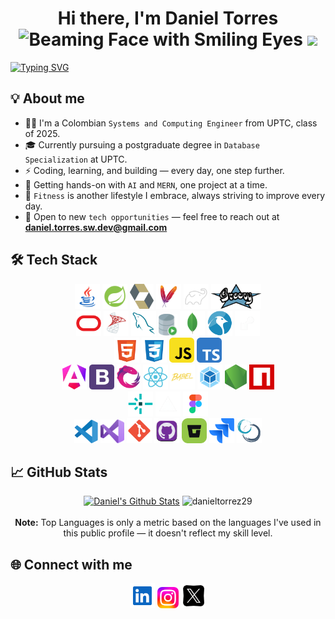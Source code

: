 <div align="center"> 
  <h1>Hi there, I'm Daniel Torres <img src="https://raw.githubusercontent.com/Tarikul-Islam-Anik/Animated-Fluent-Emojis/master/Emojis/Smilies/Beaming%20Face%20with%20Smiling%20Eyes.png" alt="Beaming Face with Smiling Eyes" width="25" height="25" /> <img src="https://media.giphy.com/media/hvRJCLFzcasrR4ia7z/giphy.gif" width="35"></h1>
</div>

[![Typing SVG](https://readme-typing-svg.demolab.com/?size=28&duration=5000&pause=1000&center=true&vcenter=true&width=1000&lines=Full-Stack+Developer;MongoDB,+MySQL,+Spring,+Angular,+NodeJS)](https://git.io/typing-svg)
  

## 💡 About me
- 🧑‍💻 I'm a Colombian `Systems and Computing Engineer` from UPTC, class of 2025.
- 🎓 Currently pursuing a postgraduate degree in `Database Specialization` at UPTC.
- ⚡ Coding, learning, and building — every day, one step further.
- 🔭 Getting hands-on with `AI` and `MERN`, one project at a time.
- 💪 `Fitness` is another lifestyle I embrace, always striving to improve every day.
- 💼 Open to new `tech opportunities` — feel free to reach out at **daniel.torres.sw.dev@gmail.com**

## 🛠️ Tech Stack

<p align="center">
<a href="https://www.java.com/es"><img height="40" src="./img/java.svg" alt="java"></a>
<a href="https://spring.io/projects/spring-framework" ><img height="40" src="./img/spring.svg" alt="spring"></a>
<a href="https://hibernate.org"><img height="40" src="./img/hibernate.svg" alt="hibernate"></a>
<a href="https://maven.apache.org"><img height="40" src="./img/maven.svg" alt="maven"></a>
<a href="https://gradle.org"><img height="40" src="./img/gradle.svg" alt="gradle"></a>
<a href="https://groovy-lang.org"><img height="40" src="./img/groovy.svg" alt="groovy"></a>
<br>
<a href="https://www.oracle.com"><img height="40" src="./img/oracle.svg" alt="oracle"></a>
<a href="https://www.microsoft.com/en-us/sql-server"><img height="40" src="./img/sql-server.svg" alt="sql-server"></a>
<a href="https://www.mysql.com"><img height="40" src="./img/mysql.svg" alt="mysql"></a>
<a href="https://www.oracle.com/database/sqldeveloper"><img height="35" src="./img/sql-developer.png" alt="sql-developer"></a>
<a href="https://www.mongodb.com"><img height="40" src="./img/mongodb.svg" alt="mongodb"></a>
<a href="https://www.linux.org"><img height="40" src="./img/linux.svg" alt="linux"></a>
<a href="https://render.com"><img height="40" src="./img/render.png" alt="render"></a>
<br>
<a href="https://developer.mozilla.org/en-US/docs/Glossary/HTML5"><img height="40" src="./img/html5.svg" alt="html5"></a>
<a href="https://developer.mozilla.org/en-US/docs/Web/CSS"><img height="40" src="./img/css3.svg" alt="css3"></a>
<a href="https://developer.mozilla.org/en-US/docs/Web/JavaScript"><img height="40" src="./img/javascript.svg" alt="javascript"></a>
<a href="https://www.typescriptlang.org"><img height="40" src="./img/typescript.svg" alt="typescript"></a>
<br>
<a href="https://angular.dev"><img height="40" src="./img/angular.svg" alt="angular"></a>
<a href="https://getbootstrap.com"><img height="40" src="./img/bootstrap.svg" alt="bootstrap"></a>
<a href="https://rxjs.dev"><img height="40" src="./img/rxjs.svg" alt="rxjs"></a>
<a href="https://react.dev"><img height="40" src="./img/react.svg" alt="react"></a>
<a href="https://babeljs.io"><img height="40" src="./img/babel.svg" alt="babel"></a>
<a href="https://webpack.js.org"><img height="40" src="./img/webpack.svg" alt="webpack"></a>
<a href="https://nodejs.org/es"><img height="40" src="./img/nodejs.svg" alt="nodejs"></a>
<a href="https://www.npmjs.com"><img height="40" src="./img/npm.svg" alt="npm"></a>
<br>
<a href="https://www.netlify.com"><img height="40" src="./img/netlify.svg" alt="netlify"></a>
<a href="https://vercel.com"><img height="40" src="./img/vercel.png" alt="netlify"></a>
<a href="https://www.figma.com"><img height="40" src="./img/figma.svg" alt="figma"></a>
<br>
<a href="https://code.visualstudio.com"><img height="38" src="./img/vscode.svg" alt="vscode"></a>
<a href="https://visualstudio.microsoft.com/es"><img height="38" src="./img/vs.svg" alt="vs"></a>
<a href="https://git-scm.com"><img height="40" src="./img/git.svg" alt="git"></a>
<a href="https://github.com"><img height="40" src="./img/github.svg" alt="github"></a>
<a href="https://bitbucket.org/product"><img height="40" src="./img/bitbucket.svg" alt="bitbucket"></a>
<a href="https://www.atlassian.com/software/jira"><img height="40" src="./img/jira.svg" alt="jira"></a>
<a href="https://www.scrum.org"><img height="40" src="./img/scrum.svg" alt="scrum"></a>

## 📈 GitHub Stats

<p align="center">
    <a href="https://github.com/anuraghazra/github-readme-stats"><img alt="Daniel's Github Stats" src="https://github-readme-stats.vercel.app/api?username=danieltorrez29&show_icons=true&hide_rank=true&count_private=true&theme=algolia" height="200px" width="355px"/></a>
	  <img src="https://github-readme-stats.vercel.app/api/top-langs?username=danieltorrez29&langs_count=10&show_icons=true&locale=en&layout=compact&theme=algolia" alt="danieltorrez29" height="200px" width="355px"/>
  <br/>
  <br/>
  <b>Note:</b> Top Languages is only a metric based on the languages I've used in this public profile — it doesn't reflect my skill level.
</p>

## 🌐 Connect with me

<p align="center">
<a href="https://www.linkedin.com/in/daniel-torres-d1a9t9a8"><img height="40" src="./img/linkedin.svg" alt="linkedin"></a>
<a href="https://www.instagram.com/dani_torres29_"><img height="34" src="./img/instagram.svg" alt="instagram"></a>
<a href="https://x.com/DanielTorrezA"><img height="40" src="./img/x.png" alt="x"></a>
